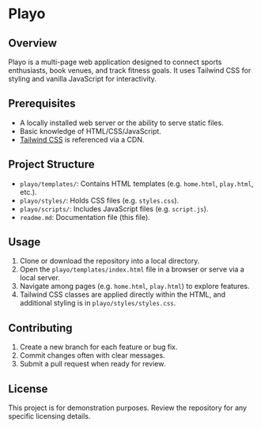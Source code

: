 # Playo

## Overview
Playo is a multi-page web application designed to connect sports enthusiasts, book venues, and track fitness goals. It uses Tailwind CSS for styling and vanilla JavaScript for interactivity.

## Prerequisites
- A locally installed web server or the ability to serve static files.
- Basic knowledge of HTML/CSS/JavaScript.
- [Tailwind CSS](https://tailwindcss.com/) is referenced via a CDN.

## Project Structure
- `playo/templates/`: Contains HTML templates (e.g. `home.html`, `play.html`, etc.).
- `playo/styles/`: Holds CSS files (e.g. `styles.css`).
- `playo/scripts/`: Includes JavaScript files (e.g. `script.js`).
- `readme.md`: Documentation file (this file).

## Usage
1. Clone or download the repository into a local directory.
2. Open the `playo/templates/index.html` file in a browser or serve via a local server.
3. Navigate among pages (e.g. `home.html`, `play.html`) to explore features.
4. Tailwind CSS classes are applied directly within the HTML, and additional styling is in `playo/styles/styles.css`.

## Contributing
1. Create a new branch for each feature or bug fix.
2. Commit changes often with clear messages.
3. Submit a pull request when ready for review.

## License
This project is for demonstration purposes. Review the repository for any specific licensing details.